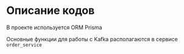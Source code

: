 # Описание кодов

В проекте используется ORM Prisma

Основные функции для работы с Kafka располагаются в сервисе `order_service`